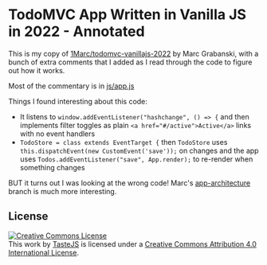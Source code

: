 # TodoMVC App Written in Vanilla JS in 2022 - Annotated

This is my copy of [1Marc/todomvc-vanillajs-2022](https://github.com/1Marc/todomvc-vanillajs-2022) by  Marc Grabanski, with a bunch of extra comments that I added as I read through the code to figure out how it works.

Most of the commentary is in [js/app.js](js/app.js)

Things I found interesting about this code:

- It listens to `window.addEventListener("hashchange", () => {` and then implements filter toggles as plain `<a href="#/active">Active</a>` links with no event handlers
- `TodoStore = class extends EventTarget {` then `TodoStore` uses `this.dispatchEvent(new CustomEvent('save'));` on changes and the app uses `Todos.addEventListener("save", App.render);` to re-render when something changes

BUT it turns out I was looking at the wrong code! Marc's [app-architecture](https://github.com/1Marc/todomvc-vanillajs-2022/tree/app-architecture/) branch is much more interesting.

## License

<a rel="license" href="http://creativecommons.org/licenses/by/4.0/deed.en_US"><img alt="Creative Commons License" style="border-width:0" src="http://i.creativecommons.org/l/by/4.0/80x15.png" /></a><br />This <span xmlns:dct="http://purl.org/dc/terms/" href="http://purl.org/dc/dcmitype/InteractiveResource" rel="dct:type">work</span> by <a xmlns:cc="http://creativecommons.org/ns#" href="http://sindresorhus.com" property="cc:attributionName" rel="cc:attributionURL">TasteJS</a> is licensed under a <a rel="license" href="http://creativecommons.org/licenses/by/4.0/deed.en_US">Creative Commons Attribution 4.0 International License</a>.
